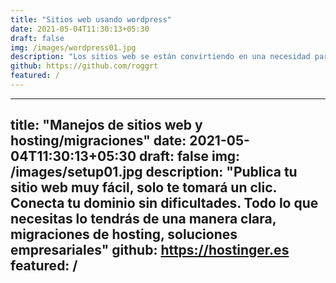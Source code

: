 ```yaml
---
title: "Sitios web usando wordpress"
date: 2021-05-04T11:30:13+05:30
draft: false
img: /images/wordpress01.jpg
description: "Los sitios web se están convirtiendo en una necesidad para todas las empresas, organizaciones o incluso proyectos personales. Para iniciar un sitio web, WordPress se ha convertido en una de las plataformas más populares. Sin embargo, no todos saben cómo crear una página web en WordPress. Si este es tu caso, no te preocupes, este tutorial te ayudará a completar el proceso con facilidad"
github: https://github.com/roggrt
featured: /
---
```


---
title: "Manejos de sitios web y hosting/migraciones"
date: 2021-05-04T11:30:13+05:30
draft: false
img: /images/setup01.jpg
description: "Publica tu sitio web muy fácil, solo te tomará un clic. Conecta tu dominio sin dificultades. Todo lo que necesitas lo tendrás de una manera clara, migraciones de hosting, soluciones empresariales"
github: https://hostinger.es
featured: /
---

